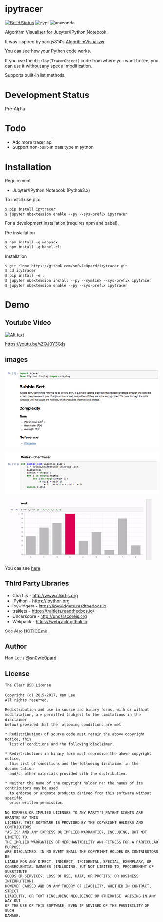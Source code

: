 # ipytracer
[![Build Status](https://travis-ci.org/sn0wle0pard/tracer.py.svg?branch=master)](https://travis-ci.org/sn0wle0pard/tracer.py)
![pypi](https://anaconda.org/sn0wle0pard/tracer.py/badges/installer/pypi.svg)
![anaconda](https://anaconda.org/sn0wle0pard/tracer.py/badges/version.svg)

Algorithm Visualizer for Jupyter/IPython Notebook.

It was inspired by parkjs814's [AlgorithmVisualizer](https://github.com/parkjs814/AlgorithmVisualizer).

You can see how your Python code works.

If you use the `display(TracerObject)` code from where you want to see, you can use it without any special modification.

Supports built-in list methods.

# Development Status
Pre-Alpha

# Todo
- Add more tracer api
- Support non-built-in data type in python

# Installation
Requirement
- Jupyter/IPython Notebook (Python3.x)

To install use pip:
```console
$ pip install ipytracer
$ jupyter nbextension enable --py --sys-prefix ipytracer
```

For a development installation (requires npm and babel),

Pre installation
```console
$ npm install -g webpack
$ npm install -g babel-cli
```
Installation
```console
$ git clone https://github.com/sn0wle0pard/ipytracer.git
$ cd ipytracer
$ pip install -e .
$ jupyter nbextension install --py --symlink --sys-prefix ipytracer
$ jupyter nbextension enable --py --sys-prefix ipytracer
```
# Demo
## Youtube Video
[![Alt text](https://img.youtube.com/vi/vZQJ0Y3GtIs/0.jpg)](https://www.youtube.com/watch?v=vZQJ0Y3GtIs)

https://youtu.be/vZQJ0Y3GtIs

## images

![BubbleSortInfo](src/bubble_info.png)

![BubbleSortCode](src/bubble_code.png)

![BubbleSortWork](src/bubble.gif)

You can see [here](https://github.com/sn0wle0pard/tracer/tree/master/example)

Third Party Libraries
-----
* Chart.js - http://www.chartjs.org
* IPython - https://ipython.org
* ipywidgets - https://ipywidgets.readthedocs.io
* traitlets - https://traitlets.readthedocs.io/
* Underscore - http://underscorejs.org
* Webpack - https://webpack.github.io

See Also [NOTICE.md](NOTICE.md)

Author
------

Han Lee / [@sn0wle0pard](https://github.com/sn0wle0pard)

License
-------
```
The Clear BSD License

Copyright (c) 2015-2017, Han Lee
All rights reserved.

Redistribution and use in source and binary forms, with or without
modification, are permitted (subject to the limitations in the disclaimer
below) provided that the following conditions are met:

* Redistributions of source code must retain the above copyright notice, this
  list of conditions and the following disclaimer.

* Redistributions in binary form must reproduce the above copyright notice,
  this list of conditions and the following disclaimer in the documentation
  and/or other materials provided with the distribution.

* Neither the name of the copyright holder nor the names of its contributors may be used
  to endorse or promote products derived from this software without specific
  prior written permission.

NO EXPRESS OR IMPLIED LICENSES TO ANY PARTY'S PATENT RIGHTS ARE GRANTED BY THIS
LICENSE. THIS SOFTWARE IS PROVIDED BY THE COPYRIGHT HOLDERS AND CONTRIBUTORS
"AS IS" AND ANY EXPRESS OR IMPLIED WARRANTIES, INCLUDING, BUT NOT LIMITED TO,
THE IMPLIED WARRANTIES OF MERCHANTABILITY AND FITNESS FOR A PARTICULAR PURPOSE
ARE DISCLAIMED. IN NO EVENT SHALL THE COPYRIGHT HOLDER OR CONTRIBUTORS BE
LIABLE FOR ANY DIRECT, INDIRECT, INCIDENTAL, SPECIAL, EXEMPLARY, OR
CONSEQUENTIAL DAMAGES (INCLUDING, BUT NOT LIMITED TO, PROCUREMENT OF SUBSTITUTE
GOODS OR SERVICES; LOSS OF USE, DATA, OR PROFITS; OR BUSINESS INTERRUPTION)
HOWEVER CAUSED AND ON ANY THEORY OF LIABILITY, WHETHER IN CONTRACT, STRICT
LIABILITY, OR TORT (INCLUDING NEGLIGENCE OR OTHERWISE) ARISING IN ANY WAY OUT
OF THE USE OF THIS SOFTWARE, EVEN IF ADVISED OF THE POSSIBILITY OF SUCH
DAMAGE.
```
